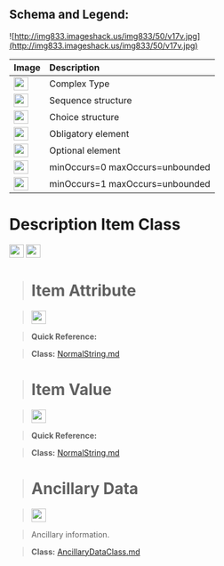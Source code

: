 <h2><b>Schema and Legend:</b></h2>


![http://img833.imageshack.us/img833/50/v17v.jpg](http://img833.imageshack.us/img833/50/v17v.jpg)

|Image|Description|
|:----|:----------|
|<img src='http://imageshack.us/a/img16/5397/multipleg.jpg' width='26' height='24' />|Complex Type|
|<img src='http://img6.imageshack.us/img6/1315/sequencej.jpg' width='26' height='24' />|Sequence structure|
|<img src='http://img266.imageshack.us/img266/2791/choice.jpg' width='26' height='24' />|Choice structure|
|<img src='http://img52.imageshack.us/img52/2777/elementkw.jpg' width='26' height='24' />|Obligatory element|
|<img src='http://img585.imageshack.us/img585/4808/optional.jpg' width='26' height='24' />|Optional element|
|<img src='http://img19.imageshack.us/img19/4356/infinitol.jpg' width='26' height='24' />|minOccurs=0 maxOccurs=unbounded|
|<img src='http://img198.imageshack.us/img198/6134/unoinfinito.jpg' width='26' height='24' />|minOccurs=1 maxOccurs=unbounded|

<h1><b>Description Item Class</b></h1>

<img src='http://img214.imageshack.us/img214/4559/multipleu.jpg' width='26' height='24' /> <img src='http://img6.imageshack.us/img6/1315/sequencej.jpg' width='26' height='24' />


> # Item Attribute #

> <img src='http://img52.imageshack.us/img52/2777/elementkw.jpg' width='26' height='24' />

> <b>Quick Reference:</b>

> <b>Class:</b>  [NormalString.md](../wiki/NormalString.md)

> # Item Value #

> <img src='http://img52.imageshack.us/img52/2777/elementkw.jpg' width='26' height='24' />

> <b>Quick Reference:</b>

> <b>Class:</b>  [NormalString.md](../wiki/NormalString.md)

> # Ancillary Data #

> <img src='http://img19.imageshack.us/img19/4356/infinitol.jpg' width='26' height='24' />

> Ancillary information.

> <b>Class:</b> [AncillaryDataClass.md](../wiki/AncillaryDataClass.md)
